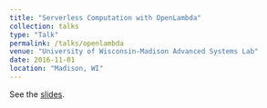 ```yaml
---
title: "Serverless Computation with OpenLambda"
collection: talks
type: "Talk"
permalink: /talks/openlambda
venue: "University of Wisconsin-Madison Advanced Systems Lab"
date: 2016-11-01
location: "Madison, WI"
---
```


See the [slides](https://edoakes.github.io/files/openlambda_slides.pdf).
